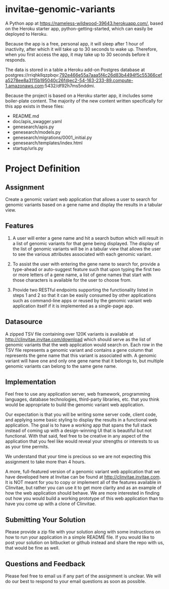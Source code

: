 # invitae-genomic-variants

A Python app at https://nameless-wildwood-39643.herokuapp.com/, based on the Heroku starter app, python-getting-started, which can easily be deployed to Heroku.

Because the app is a free, personal app, it will sleep after 1 hour of inactivity, after which it will take up to 30 seconds to wake up. Therefore, when you first access the app, it may take up to 30 seconds before it responds.

The data is stored in a table a Heroku add-on Postgres database at postgres://rriqhkllqzpbqv:792e466e55a7aaa5f4c26d83b4494f5c55366cefa5278ee8a3115b195040c26f@ec2-54-163-233-89.compute-1.amazonaws.com:5432/df92h7ms5nddmi.

Because the project is based on a Heroku starter app, it includes some boiler-plate content. The majority of the new content written specifically for this app exists in these files:
- README.md
- doc/apis_swagger.yaml
- genesearch/apis.py
- genesearch/models.py
- genesearch/migrations/0001_initial.py
- genesearch/templates/index.html
- startup/urls.py


Project Definition
==================

Assignment
-----------------
Create a genomic variant web application that allows a user to search for genomic variants based on a gene name and display the results in a tabular view.

Features
-------------  
1) A user will enter a gene name and hit a search button which will result in a list of genomic variants for that gene being displayed.  The display of the list of genomic variants will be in a tabular view that allows the user to see the various attributes associated with each genomic variant.

2) To assist the user with entering the gene name to search for, provide a type-ahead or auto-suggest feature such that upon typing the first two or more letters of a gene name, a list of gene names that start with those characters is available for the user to choose from.

3) Provide two RESTful endpoints supporting the functionality listed in steps 1 and 2 so that it can be easily consumed by other applications such as command-line apps or reused by the genomic variant web application itself if it is implemented as a single-page app.

Datasource
-----------------
A zipped TSV file containing over 120K variants is available at http://clinvitae.invitae.com/download which should serve as the list of genomic variants that the web application would search on.  Each row in the TSV file represents a genomic variant and contains a gene column that represents the gene name that this variant is associated with.  A genomic variant will have one and only one gene name that it belongs to, but multiple genomic variants can belong to the same gene name.

Implementation 
----------------------
Feel free to use any application server, web framework, programming languages, database technologies, third-party libraries, etc. that you think would be appropriate to build the genomic variant web application.

Our expectation is that you will be writing some server code, client code, and applying some basic styling to display the results in a functional web application.  The goal is to have a working app that spans the full stack instead of coming up with a design-winning UI that is beautiful but not functional.  With that said, feel free to be creative in any aspect of the application that you feel like would reveal your strengths or interests to us as your time permits.  

We understand that your time is precious so we are not expecting this assignment to take more than 4 hours.

A more, full-featured version of a genomic variant web application that we have developed here at Invitae can be found at http://clinvitae.invitae.com.  It is NOT meant for you to copy or implement all of the features available in Clinvitae, but rather you can use it to get more clarity and as an example of how the web application should behave.  We are more interested in finding out how you would build a working prototype of this web application than to have you come up with a clone of Clinvitae.

Submitting Your Solution
------------------------------------
Please provide a zip file with your solution along with some instructions on how to run your application in a simple README file.  If you would like to post your solution on bitbucket or github instead and share the repo with us, that would be fine as well.

Questions and Feedback
----------------------------------
Please feel free to email us if any part of the assignment is unclear.  We will do our best to respond to your email questions as soon as possible.
